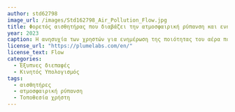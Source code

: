 ```yaml
---
author: std62798
image_url: /images/Std162798_Air_Pollution_Flow.jpg
title: Φορετός αισθητήρας που διαβάζει την ατμοσφαιρική ρύπανση και ενημερώνει το χρήστη
year: 2023
caption: Η ανησυχία των χρηστών για ενημέρωση της ποιότητας του αέρα που αναπνέουν οδηγησε στη δημιουργία φορετών αισθητήρων για τη συνεχή ενημέρωση του χρήστη για την ποιότητα του αέρα που αναπνέει. Πλέον με έξυπνες διεπαφές ο χρήστης ενημερώνεται ποια διαδρομή να ακολοθήσει έτσι ώστε να βρεθεί αντιμέτωπος με τη μικρότερη δυνατή ατμοσφαιρική ρύπανση.
license_url: "https://plumelabs.com/en/" 
license_text: Flow
categories:
  - Έξυπνες διεπαφές
  - Κινητός Υπολογισμός
tags:
  - αισθητήρες
  - ατμοσφαιρική ρύπανση 
  - Τοποθεσία χρήστη
---
```

